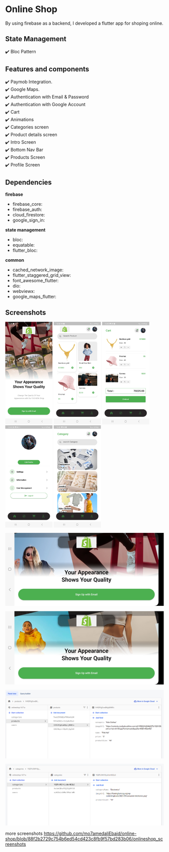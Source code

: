 # Online Shop

By using firebase as a backend, I developed a flutter app for shoping online.

## State Management

✔️ Bloc Pattern <br />

## Features and components

✔️ Paymob Integration.     
✔️ Google Maps.    
✔️ Authentication with Email & Password         
✔️ Authentication with Google Account         
✔️ Cart           
✔️ Animations           
✔️ Categories screen             
✔️ Product details screen      
✔️ Intro Screen     
✔️ Bottom Nav Bar      
✔️ Products Screen      
✔️ Profile Screen

## Dependencies

**firebase**

- firebase_core:
- firebase_auth:
- cloud_firestore:
- google_sign_in:

**state management**

- bloc:
- equatable:
- flutter_bloc:

**common**

- cached_network_image:
- flutter_staggered_grid_view:
- font_awesome_flutter:
- dio:
- webviewx:
- google_maps_flutter:

## Screenshots

<p float="left">
<img src="https://github.com/mo7amedaliEbaid/online-shop/blob/88f2b2729c754b6ed54cd423c8fb9f57bd283b06/onlineshop_screenshots/intro-m.jpg" width="150" />
<img src="https://github.com/mo7amedaliEbaid/online-shop/blob/88f2b2729c754b6ed54cd423c8fb9f57bd283b06/onlineshop_screenshots/products-m.jpg" width="150" />
<img src="https://github.com/mo7amedaliEbaid/online-shop/blob/88f2b2729c754b6ed54cd423c8fb9f57bd283b06/onlineshop_screenshots/cart-m.jpg" width="150" />
<img src="https://github.com/mo7amedaliEbaid/online-shop/blob/88f2b2729c754b6ed54cd423c8fb9f57bd283b06/onlineshop_screenshots/profile-m.jpg" width="150" />
<img src="https://github.com/mo7amedaliEbaid/online-shop/blob/88f2b2729c754b6ed54cd423c8fb9f57bd283b06/onlineshop_screenshots/cats-m.jpg" width="150" />
</p>
<p float="left">
<img src="https://github.com/mo7amedaliEbaid/online-shop/blob/88f2b2729c754b6ed54cd423c8fb9f57bd283b06/onlineshop_screenshots/intro-wide.jpg" width="520" />
</p>
<p float="left">
<img src="https://github.com/mo7amedaliEbaid/online-shop/blob/88f2b2729c754b6ed54cd423c8fb9f57bd283b06/onlineshop_screenshots/intro1-wide.jpg" width="520" />
</p>
<p float="left">
<img src="https://github.com/mo7amedaliEbaid/online-shop/blob/acf750d791b0e2444d7cff66e3e2a7788a94ced0/onlineshop_screenshots/firestore1.png" width="550" />
</p>
<p float="left">
<img src="https://github.com/mo7amedaliEbaid/online-shop/blob/acf750d791b0e2444d7cff66e3e2a7788a94ced0/onlineshop_screenshots/firestore.png" width="550" />
</p>

more
screenshots https://github.com/mo7amedaliEbaid/online-shop/blob/88f2b2729c754b6ed54cd423c8fb9f57bd283b06/onlineshop_screenshots

